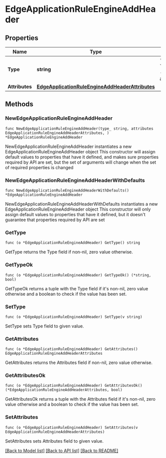# EdgeApplicationRuleEngineAddHeader

## Properties

Name | Type | Description | Notes
------------ | ------------- | ------------- | -------------
**Type** | **string** | * &#x60;add_request_header&#x60; - add_request_header | 
**Attributes** | [**EdgeApplicationRuleEngineAddHeaderAttributes**](EdgeApplicationRuleEngineAddHeaderAttributes.md) |  | 

## Methods

### NewEdgeApplicationRuleEngineAddHeader

`func NewEdgeApplicationRuleEngineAddHeader(type_ string, attributes EdgeApplicationRuleEngineAddHeaderAttributes, ) *EdgeApplicationRuleEngineAddHeader`

NewEdgeApplicationRuleEngineAddHeader instantiates a new EdgeApplicationRuleEngineAddHeader object
This constructor will assign default values to properties that have it defined,
and makes sure properties required by API are set, but the set of arguments
will change when the set of required properties is changed

### NewEdgeApplicationRuleEngineAddHeaderWithDefaults

`func NewEdgeApplicationRuleEngineAddHeaderWithDefaults() *EdgeApplicationRuleEngineAddHeader`

NewEdgeApplicationRuleEngineAddHeaderWithDefaults instantiates a new EdgeApplicationRuleEngineAddHeader object
This constructor will only assign default values to properties that have it defined,
but it doesn't guarantee that properties required by API are set

### GetType

`func (o *EdgeApplicationRuleEngineAddHeader) GetType() string`

GetType returns the Type field if non-nil, zero value otherwise.

### GetTypeOk

`func (o *EdgeApplicationRuleEngineAddHeader) GetTypeOk() (*string, bool)`

GetTypeOk returns a tuple with the Type field if it's non-nil, zero value otherwise
and a boolean to check if the value has been set.

### SetType

`func (o *EdgeApplicationRuleEngineAddHeader) SetType(v string)`

SetType sets Type field to given value.


### GetAttributes

`func (o *EdgeApplicationRuleEngineAddHeader) GetAttributes() EdgeApplicationRuleEngineAddHeaderAttributes`

GetAttributes returns the Attributes field if non-nil, zero value otherwise.

### GetAttributesOk

`func (o *EdgeApplicationRuleEngineAddHeader) GetAttributesOk() (*EdgeApplicationRuleEngineAddHeaderAttributes, bool)`

GetAttributesOk returns a tuple with the Attributes field if it's non-nil, zero value otherwise
and a boolean to check if the value has been set.

### SetAttributes

`func (o *EdgeApplicationRuleEngineAddHeader) SetAttributes(v EdgeApplicationRuleEngineAddHeaderAttributes)`

SetAttributes sets Attributes field to given value.



[[Back to Model list]](../README.md#documentation-for-models) [[Back to API list]](../README.md#documentation-for-api-endpoints) [[Back to README]](../README.md)


